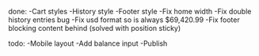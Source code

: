 done:
-Cart styles
-History style
-Footer style
-Fix home width
-Fix double history entries bug
-Fix usd format so is always $69,420.99
-Fix footer blocking content behind (solved with position sticky)

todo:
-Mobile layout
-Add balance input
-Publish

